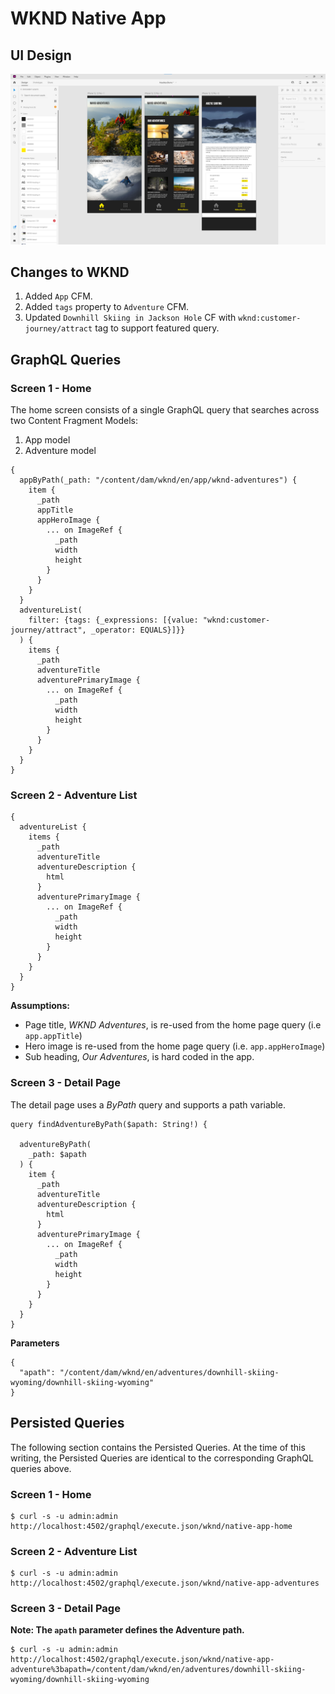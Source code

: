 # WKND Native App

## UI Design

![](design.png)

## Changes to WKND

1. Added `App` CFM.
2. Added `tags` property to `Adventure` CFM.
3. Updated `Downhill Skiing in Jackson Hole` CF with `wknd:customer-journey/attract` tag to support featured query.

## GraphQL Queries

### Screen 1 - Home

The home screen consists of a single GraphQL query that searches across two Content Fragment Models:

1. App model
2. Adventure model

```
{
  appByPath(_path: "/content/dam/wknd/en/app/wknd-adventures") {
    item {
      _path
      appTitle
      appHeroImage {
        ... on ImageRef {
          _path
          width
          height
        }
      }
    }
  }
  adventureList(
    filter: {tags: {_expressions: [{value: "wknd:customer-journey/attract", _operator: EQUALS}]}}
  ) {
    items {
      _path
      adventureTitle
      adventurePrimaryImage {
        ... on ImageRef {
          _path
          width
          height
        }
      }
    }
  }
}
```

### Screen 2 - Adventure List

```
{
  adventureList {
    items {
      _path
      adventureTitle
      adventureDescription {
        html
      }
      adventurePrimaryImage {
        ... on ImageRef {
          _path
          width
          height
        }
      }
    }
  }
}
```

**Assumptions:**
* Page title, _WKND Adventures_, is re-used from the home page query (i.e `app.appTitle`)
* Hero image is re-used from the home page query (i.e. `app.appHeroImage`)
* Sub heading, _Our Adventures_, is hard coded in the app.

### Screen 3 - Detail Page

The detail page uses a _ByPath_ query and supports a path variable.

```
query findAdventureByPath($apath: String!) {

  adventureByPath(
    _path: $apath
  ) {
    item {
      _path
      adventureTitle
      adventureDescription {
        html
      }
      adventurePrimaryImage {
        ... on ImageRef {
          _path
          width
          height
        }
      }
    }
  }
}
```

**Parameters**
```
{
  "apath": "/content/dam/wknd/en/adventures/downhill-skiing-wyoming/downhill-skiing-wyoming"
}
```

## Persisted Queries

The following section contains the Persisted Queries. At the time of this writing, the Persisted Queries are identical to the corresponding GraphQL queries above.

### Screen 1 - Home

```
$ curl -s -u admin:admin http://localhost:4502/graphql/execute.json/wknd/native-app-home 
```

### Screen 2 - Adventure List

```
$ curl -s -u admin:admin http://localhost:4502/graphql/execute.json/wknd/native-app-adventures
```

### Screen 3 - Detail Page

**Note: The `apath` parameter defines the Adventure path.**

```
$ curl -s -u admin:admin http://localhost:4502/graphql/execute.json/wknd/native-app-adventure%3bapath=/content/dam/wknd/en/adventures/downhill-skiing-wyoming/downhill-skiing-wyoming
```
